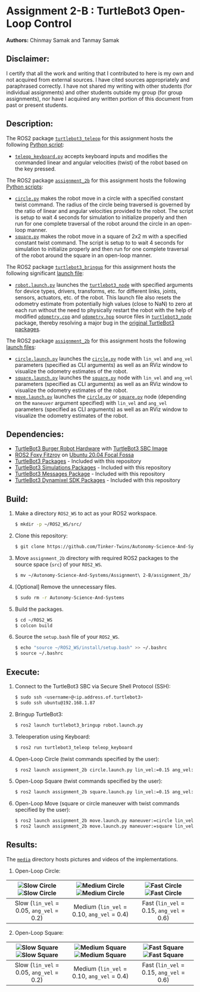 # Assignment 2-B : TurtleBot3 Open-Loop Control
**Authors:** Chinmay Samak and Tanmay Samak

## Disclaimer:
I certify that all the work and writing that I contributed to here is my own and not acquired from external sources. I have cited sources appropriately and paraphrased correctly. I have not shared my writing with other students (for individual assignments) and other students outside my group (for group assignments), nor have I acquired any written portion of this document from past or present students.

## Description:
The ROS2 package [`turtlebot3_teleop`](https://github.com/Tinker-Twins/Autonomy-Science-And-Systems/tree/main/Assignment%202-B/assignment_2b/turtlebot3/turtlebot3/turtlebot3_teleop) for this assignment hosts the following [Python script](https://github.com/Tinker-Twins/Autonomy-Science-And-Systems/tree/main/Assignment%202-B/assignment_2b/turtlebot3/turtlebot3/turtlebot3_teleop/turtlebot3_teleop/script):
- [`teleop_keyboard.py`](https://github.com/Tinker-Twins/Autonomy-Science-And-Systems/blob/main/Assignment%202-B/assignment_2b/turtlebot3/turtlebot3/turtlebot3_teleop/turtlebot3_teleop/script/teleop_keyboard.py) accepts keyboard inputs and modifies the commanded linear and angular velocities (twist) of the robot based on the key pressed.

The ROS2 package [`assignment_2b`](https://github.com/Tinker-Twins/Autonomy-Science-And-Systems/tree/main/Assignment%202-B/assignment_2b/assignment_2b) for this assignment hosts the following [Python scripts](https://github.com/Tinker-Twins/Autonomy-Science-And-Systems/tree/main/Assignment%202-B/assignment_2b/assignment_2b/assignment_2b):
- [`circle.py`](https://github.com/Tinker-Twins/Autonomy-Science-And-Systems/blob/main/Assignment%202-B/assignment_2b/assignment_2b/assignment_2b/circle.py) makes the robot move in a circle with a specified constant twist command. The radius of the circle being traversed is governed by the ratio of linear and angular velocities provided to the robot. The script is setup to wait 4 seconds for simulation to initialize properly and then run for one complete traversal of the robot around the circle in an open-loop manner.
- [`square.py`](https://github.com/Tinker-Twins/Autonomy-Science-And-Systems/blob/main/Assignment%202-B/assignment_2b/assignment_2b/assignment_2b/square.py) makes the robot move in a square of 2x2 m with a specified constant twist command. The script is setup to to wait 4 seconds for simulation to initialize properly and then run for one complete traversal of the robot around the square in an open-loop manner.

The ROS2 package [`turtlebot3_bringup`](https://github.com/Tinker-Twins/Autonomy-Science-And-Systems/tree/main/Assignment%202-B/assignment_2b/turtlebot3/turtlebot3/turtlebot3_bringup) for this assignment hosts the following significant [launch file](https://github.com/Tinker-Twins/Autonomy-Science-And-Systems/tree/main/Assignment%202-B/assignment_2b/turtlebot3/turtlebot3/turtlebot3_bringup/launch):
- [`robot.launch.py`](https://github.com/Tinker-Twins/Autonomy-Science-And-Systems/blob/main/Assignment%202-B/assignment_2b/turtlebot3/turtlebot3/turtlebot3_bringup/launch/robot.launch.py) launches the [`turtlebot3_node`](https://github.com/Tinker-Twins/Autonomy-Science-And-Systems/tree/main/Assignment%202-B/assignment_2b/turtlebot3/turtlebot3/turtlebot3_node) with specified arguments for device types, drivers, transforms, etc. for different links, joints, sensors, actuators, etc. of the robot. This launch file also resets the odometry estimate from potentially high values (close to NaN) to zero at each run without the need to physically restart the robot with the help of modified [`odometry.cpp`](https://github.com/Tinker-Twins/Autonomy-Science-And-Systems/blob/main/Assignment%202-B/assignment_2b/turtlebot3/turtlebot3/turtlebot3_node/src/odometry.cpp) and [`odometry.hpp`](https://github.com/Tinker-Twins/Autonomy-Science-And-Systems/blob/main/Assignment%202-B/assignment_2b/turtlebot3/turtlebot3/turtlebot3_node/include/turtlebot3_node/odometry.hpp) source files in [`turtlebot3_node`](https://github.com/Tinker-Twins/Autonomy-Science-And-Systems/tree/main/Assignment%202-B/assignment_2b/turtlebot3/turtlebot3/turtlebot3_node/include/turtlebot3_node) package, thereby resolving a major bug in the [original TurtleBot3 packages](https://github.com/ROBOTIS-GIT/turtlebot3/tree/foxy-devel).

The ROS2 package [`assignment_2b`](https://github.com/Tinker-Twins/Autonomy-Science-And-Systems/tree/main/Assignment%202-B/assignment_2b/assignment_2b) for this assignment hosts the following [launch files](https://github.com/Tinker-Twins/Autonomy-Science-And-Systems/tree/main/Assignment%202-B/assignment_2b/assignment_2b/launch):
- [`circle.launch.py`](https://github.com/Tinker-Twins/Autonomy-Science-And-Systems/blob/main/Assignment%202-B/assignment_2b/assignment_2b/launch/circle.launch.py) launches the [`circle.py`](https://github.com/Tinker-Twins/Autonomy-Science-And-Systems/blob/main/Assignment%202-B/assignment_2b/assignment_2b/assignment_2b/circle.py) node with `lin_vel` and `ang_vel` parameters (specified as CLI arguments) as well as an RViz window to visualize the odometry estimates of the robot.
- [`square.launch.py`](https://github.com/Tinker-Twins/Autonomy-Science-And-Systems/blob/main/Assignment%202-B/assignment_2b/assignment_2b/launch/square.launch.py) launches the [`square.py`](https://github.com/Tinker-Twins/Autonomy-Science-And-Systems/blob/main/Assignment%202-B/assignment_2b/assignment_2b/assignment_2b/square.py) node with `lin_vel` and `ang_vel` parameters (specified as CLI arguments) as well as an RViz window to visualize the odometry estimates of the robot.
- [`move.launch.py`](https://github.com/Tinker-Twins/Autonomy-Science-And-Systems/blob/main/Assignment%202-B/assignment_2b/assignment_2b/launch/move.launch.py) launches the [`circle.py`](https://github.com/Tinker-Twins/Autonomy-Science-And-Systems/blob/main/Assignment%202-B/assignment_2b/assignment_2b/assignment_2b/circle.py) or [`square.py`](https://github.com/Tinker-Twins/Autonomy-Science-And-Systems/blob/main/Assignment%202-B/assignment_2b/assignment_2b/assignment_2b/square.py) node (depending on the `maneuver` argument specified) with `lin_vel` and `ang_vel` parameters (specified as CLI arguments) as well as an RViz window to visualize the odometry estimates of the robot.

## Dependencies:
- [TurtleBot3 Burger Robot Hardware](https://www.robotis.us/turtlebot-3-burger-us/) with [TurtleBot3 SBC Image](https://emanual.robotis.com/docs/en/platform/turtlebot3/sbc_setup/)
- [ROS2 Foxy Fitzroy](https://docs.ros.org/en/foxy/Installation/Alternatives/Ubuntu-Development-Setup.html) on [Ubuntu 20.04 Focal Fossa](https://releases.ubuntu.com/focal/)
- [TurtleBot3 Packages](https://github.com/ROBOTIS-GIT/turtlebot3/tree/foxy-devel) - Included with this repository
- [TurtleBot3 Simulations Packages](https://github.com/ROBOTIS-GIT/turtlebot3_simulations/tree/foxy-devel) - Included with this repository
- [TurtleBot3 Messages Package](https://github.com/ROBOTIS-GIT/turtlebot3_msgs/tree/foxy-devel) - Included with this repository
- [TurtleBot3 Dynamixel SDK Packages](https://github.com/ROBOTIS-GIT/DynamixelSDK/tree/foxy-devel) - Included with this repository

## Build:

1. Make a directory `ROS2_WS` to act as your ROS2 workspace.
    ```bash
    $ mkdir -p ~/ROS2_WS/src/
    ```
2. Clone this repository:
    ```bash
    $ git clone https://github.com/Tinker-Twins/Autonomy-Science-And-Systems.git
    ```
3. Move `assignment_2b` directory with required ROS2 packages to the source space (`src`) of your `ROS2_WS`.
    ```bash
    $ mv ~/Autonomy-Science-And-Systems/Assignment\ 2-B/assignment_2b/ ~/ROS2_WS/src/
    ```
4. [Optional] Remove the unnecessary files.
    ```bash
    $ sudo rm -r Autonomy-Science-And-Systems
    ```
5. Build the packages.
    ```bash
    $ cd ~/ROS2_WS
    $ colcon build
    ```
6. Source the `setup.bash` file of your `ROS2_WS`.
    ```bash
    $ echo "source ~/ROS2_WS/install/setup.bash" >> ~/.bashrc
    $ source ~/.bashrc
    ```

## Execute:
1. Connect to the TurtleBot3 SBC via Secure Shell Protocol (SSH):
    ```bash
    $ sudo ssh <username>@<ip.address.of.turtlebot3>
    $ sudo ssh ubuntu@192.168.1.87
    ```
2. Bringup TurtleBot3:
    ```bash
    $ ros2 launch turtlebot3_bringup robot.launch.py
    ```
3. Teleoperation using Keyboard:
    ```bash
    $ ros2 run turtlebot3_teleop teleop_keyboard
    ```
4. Open-Loop Circle (twist commands specified by the user):
    ```bash
    $ ros2 launch assignment_2b circle.launch.py lin_vel:=0.15 ang_vel:=0.15
    ```
5. Open-Loop Square (twist commands specified by the user):
    ```bash
    $ ros2 launch assignment_2b square.launch.py lin_vel:=0.15 ang_vel:=0.15
    ```    
6. Open-Loop Move (square or circle maneuver with twist commands specified by the user):
    ```bash
    $ ros2 launch assignment_2b move.launch.py maneuver:=circle lin_vel:=0.15 ang_vel:=0.15
    $ ros2 launch assignment_2b move.launch.py maneuver:=square lin_vel:=0.15 ang_vel:=0.15
    ```
## Results:
The [`media`](https://github.com/Tinker-Twins/Autonomy-Science-And-Systems/tree/main/Assignment%202-B/media) directory hosts pictures and videos of the implementations.

1. Open-Loop Circle:

| ![Slow Circle](media/circle_slow_robot.gif) ![Slow Circle](media/circle_slow_rviz.gif) | ![Medium Circle](media/circle_medium_robot.gif) ![Medium Circle](media/circle_medium_rviz.gif) | ![Fast Circle](media/circle_fast_robot.gif) ![Fast Circle](media/circle_fast_rviz.gif) |
|:-------------------------------------:|:-----------------------------------------:|:-------------------------------------:|
| Slow (`lin_vel` = 0.05, `ang_vel` = 0.2) | Medium (`lin_vel` = 0.10, `ang_vel` = 0.4) | Fast (`lin_vel` = 0.15, `ang_vel` = 0.6) |

2. Open-Loop Square:

| ![Slow Square](media/square_slow_robot.gif) ![Slow Square](media/square_slow_rviz.gif) | ![Medium Square](media/square_medium_robot.gif) ![Medium Square](media/square_medium_rviz.gif) | ![Fast Square](media/square_fast_robot.gif) ![Fast Square](media/square_fast_rviz.gif) |
|:-------------------------------------:|:-----------------------------------------:|:-------------------------------------:|
| Slow (`lin_vel` = 0.05, `ang_vel` = 0.2) | Medium (`lin_vel` = 0.10, `ang_vel` = 0.4) | Fast (`lin_vel` = 0.15, `ang_vel` = 0.6) |
